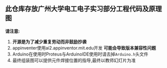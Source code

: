 ## 此仓库存放广州大学电工电子实习部分工程代码及原理图  
**请注意:**
1. **开源是为了减少重复劳动而非鼓励抄袭**
2. appinventer使用ai2.appinventor.mit.edu开发 **可能会导致版本兼容性问题**
3. Arduino在使用时Proteus与ArduinoIDE使用时请去掉`Arduino.h`头文件
4. 最终组装图可以提供元件焊接位置的指导,最终以教师幻灯片为准